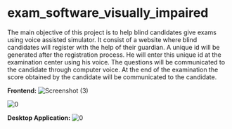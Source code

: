 # exam_software_visually_impaired
The main objective of this project is to help blind candidates give exams using voice assisted simulator.
It consist of a website where blind candidates will register with the help of their guardian. A unique id will be
generated after the registration process. He will enter this unique id at the examination
center using his voice. The questions will be communicated to the candidate through
computer voice. At the end of the examination the score obtained by the candidate will
be communicated to the candidate. 

**Frontend:**
![Screenshot (3)](https://user-images.githubusercontent.com/26295675/189498842-2bf3a7b8-9ced-4a66-acea-2fa02e3961e3.png)

![0](https://user-images.githubusercontent.com/26295675/189498896-d7cc6150-c68d-4212-ba1a-476b2e8b547f.png)

**Desktop Application:**
![0](https://user-images.githubusercontent.com/26295675/189498925-73732b6d-026d-4e85-8cbd-fe8a22f57b73.png)
